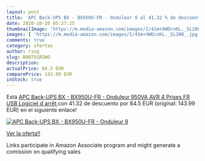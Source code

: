 ```yaml
---
layout: post
title: 'APC Back-UPS BX - BX950U-FR - Onduleur 9 al 41.32 % de descuento'
date: 2020-10-20 05:27:25
thumbnailImage: 'https://m.media-amazon.com/images/I/41m+XWDcnKL._SL200_.jpg'
images: [ 'https://m.media-amazon.com/images/I/41m+XWDcnKL._SL200_.jpg' ]
comments: true
category: ofertas
author: ring
slug: B00T91RIWO
description:
actualPrice: 84.5 EUR
comparePrice: 143.99 EUR
inStock: true
---
```


Está [APC Back-UPS BX - BX950U-FR - Onduleur 950VA  AVR  4 Prises FR  USB  Logiciel d arrêt ](https://www.amazon.fr/dp/B00T91RIWO/?tag=tolees0d-21) con 41.32 de descuento por 84.5 EUR (original: 143.99 EUR) en el siguiente enlace!

[![APC Back-UPS BX - BX950U-FR - Onduleur 9](https://m.media-amazon.com/images/I/41m+XWDcnKL._SL200_.jpg)](https://www.amazon.fr/dp/B00T91RIWO/?tag=tolees0d-21)

[Ver la oferta!!](https://www.amazon.fr/dp/B00T91RIWO/?tag=tolees0d-21)

Links participate in Amazon Associate program and might generate a comission on qualifying sales


